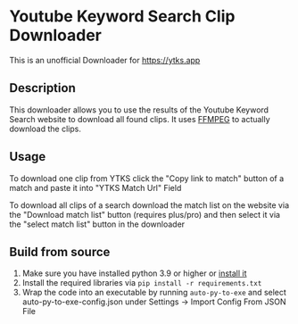 # Youtube Keyword Search Clip Downloader
This is an unofficial Downloader for https://ytks.app

## Description

This downloader allows you to use the results of the Youtube Keyword Search website to download all found clips.
It uses [FFMPEG](https://ffmpeg.org/) to actually download the clips.
## Usage

To download one clip from YTKS click the "Copy link to match" button of a match and paste it into "YTKS Match Url" Field

To download all clips of a search download the match list on the website via the "Download match list" button (requires plus/pro) and then select it via the "select match list" button in the downloader  

## Build from source

1. Make sure you have installed python 3.9 or higher or [install it](https://www.python.org/downloads/)
2. Install the required libraries via ``pip install -r requirements.txt``
3. Wrap the code into an executable by running ``auto-py-to-exe`` and select auto-py-to-exe-config.json under Settings -> Import Config From JSON File
